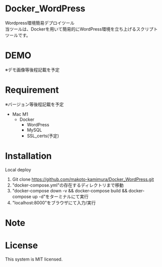 # Docker_WordPress
Wordpress環境簡易デプロイツール  
当ツールは、Dockerを用いて簡易的にWordPress環境を立ち上げるスクリプトツールです。  

# DEMO
 ※デモ画像等後程記載を予定

# Requirement
 ※バージョン等後程記載を予定
* Mac M1
    * Docker
        * WordPress
        * MySQL
        * SSL_certs(予定)

# Installation
Local deploy
1. Git clone https://github.com/makoto-kamimura/Docker_WordPress.git
2. "docker-compose.yml"の存在するディレクトリまで移動
3. "docker-compose down -v && docker-compose build && docker-compose up -d"をターミナルにて実行
4. "localhost:8000"をブラウザにて入力/実行

# Note

# License
This system is MIT licensed.

